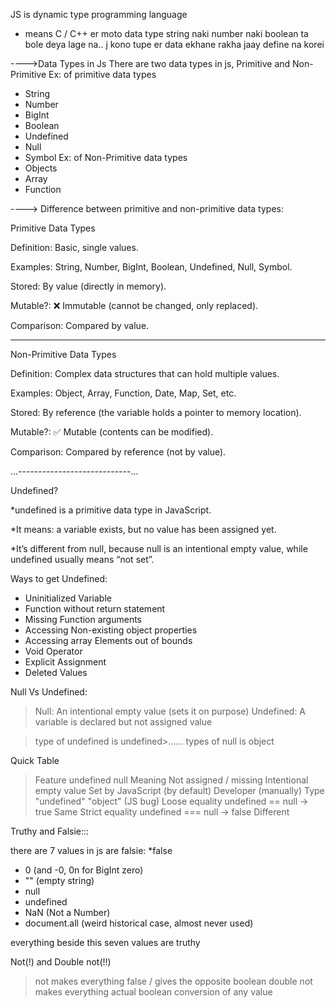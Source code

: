 JS is dynamic type programming language 
- means C / C++ er moto data type string naki number naki boolean ta bole deya lage na.. j kono tupe er data ekhane rakha jaay define na korei 



---->Data Types in Js
There are two data types in js, Primitive and Non-Primitive 
Ex: of primitive data types
* String 
* Number
* BigInt
* Boolean
* Undefined
* Null
* Symbol
Ex: of Non-Primitive data types
* Objects
* Array
* Function




----> Difference between primitive and non-primitive data types:

Primitive Data Types

Definition: Basic, single values.

Examples: String, Number, BigInt, Boolean, Undefined, Null, Symbol.

Stored: By value (directly in memory).

Mutable?: ❌ Immutable (cannot be changed, only replaced).

Comparison: Compared by value.


-------------------------


Non-Primitive Data Types

Definition: Complex data structures that can hold multiple values.

Examples: Object, Array, Function, Date, Map, Set, etc.

Stored: By reference (the variable holds a pointer to memory location).

Mutable?: ✅ Mutable (contents can be modified).

Comparison: Compared by reference (not by value).




...----------------------------...

Undefined?
>
*undefined is a primitive data type in JavaScript.

*It means: a variable exists, but no value has been assigned yet.

*It’s different from null, because null is an intentional empty value, while undefined usually means “not set”.

Ways to get Undefined:
* Uninitialized Variable
* Function without return statement
* Missing Function arguments
* Accessing Non-existing object properties
* Accessing array Elements out of bounds 
* Void Operator
* Explicit Assignment
* Deleted Values


Null Vs Undefined:
> Null: An intentional empty value (sets it on purpose)
> Undefined: A variable is declared but not assigned value


> type of undefined is undefined>...... types of null is object


Quick Table
> Feature	    undefined        null
Meaning 	Not assigned / missing	   Intentional empty value
Set by	  JavaScript (by default)	   Developer (manually)
Type	  "undefined"      	"object" (JS bug)
Loose equality	   undefined == null → true	   Same
Strict equality  	undefined === null → false	  Different





Truthy and Falsie:::

there are 7 values in js are falsie:
*false
* 0 (and -0, 0n for BigInt zero)
* "" (empty string)
* null
* undefined
* NaN (Not a Number)
* document.all (weird historical case, almost never used)


everything beside this seven values are truthy 



Not(!) and Double not(!!)
> not makes everything false /  gives the opposite boolean
> double not makes everything actual boolean conversion of any value 